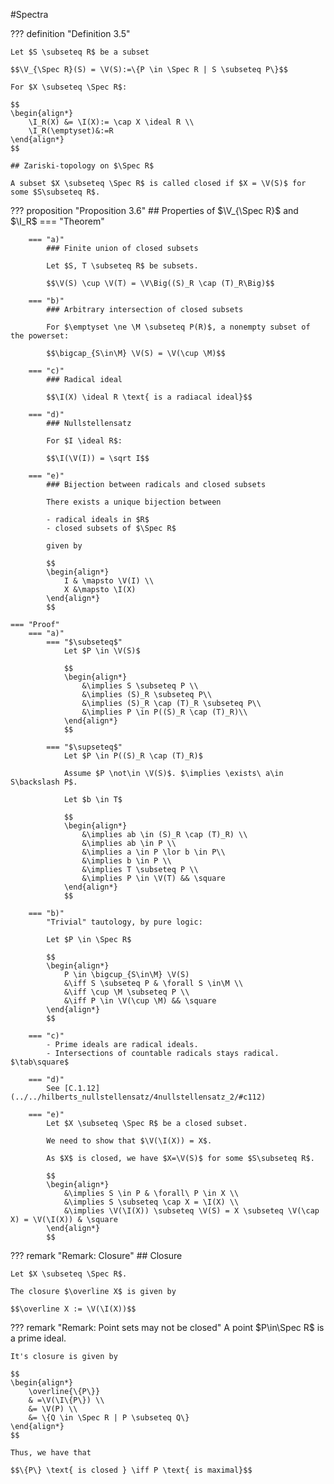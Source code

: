 #Spectra

??? definition "Definition 3.5"

	Let $S \subseteq R$ be a subset
	
	$$\V_{\Spec R}(S) = \V(S):=\{P \in \Spec R | S \subseteq P\}$$
	
	For $X \subseteq \Spec R$:
	
	$$
	\begin{align*}
		\I_R(X) &= \I(X):= \cap X \ideal R \\
		\I_R(\emptyset)&:=R
	\end{align*}
	$$
	
	## Zariski-topology on $\Spec R$
	
	A subset $X \subseteq \Spec R$ is called closed if $X = \V(S)$ for some $S\subseteq R$.
	

??? proposition "Proposition 3.6"
	## Properties of $\V_{\Spec R}$ and $\I_R$
	=== "Theorem"
		
		=== "a)"
			### Finite union of closed subsets
			
			Let $S, T \subseteq R$ be subsets.
			
			$$\V(S) \cup \V(T) = \V\Big((S)_R \cap (T)_R\Big)$$
			
		=== "b)"
			### Arbitrary intersection of closed subsets
			
			For $\emptyset \ne \M \subseteq P(R)$, a nonempty subset of the powerset:
			
			$$\bigcap_{S\in\M} \V(S) = \V(\cup \M)$$
			
		=== "c)"
			### Radical ideal
		
			$$\I(X) \ideal R \text{ is a radiacal ideal}$$

		=== "d)"
			### Nullstellensatz
			
			For $I \ideal R$:
			
			$$\I(\V(I)) = \sqrt I$$
			
		=== "e)"
			### Bijection between radicals and closed subsets
			
			There exists a unique bijection between
			
			- radical ideals in $R$
			- closed subsets of $\Spec R$

			given by
			
			$$
			\begin{align*}
				I & \mapsto \V(I) \\
				X &\mapsto \I(X)
			\end{align*}
			$$
			
	=== "Proof"
		=== "a)"
			=== "$\subseteq$"
				Let $P \in \V(S)$
				
				$$
				\begin{align*}
					&\implies S \subseteq P \\
					&\implies (S)_R \subseteq P\\
					&\implies (S)_R \cap (T)_R \subseteq P\\
					&\implies P \in P((S)_R \cap (T)_R)\\
				\end{align*}
				$$
			
			=== "$\supseteq$"
				Let $P \in P((S)_R \cap (T)_R)$
				
				Assume $P \not\in \V(S)$. $\implies \exists\ a\in S\backslash P$.
				
				Let $b \in T$
				
				$$
				\begin{align*}
					&\implies ab \in (S)_R \cap (T)_R) \\
					&\implies ab \in P \\
					&\implies a \in P \lor b \in P\\
					&\implies b \in P \\
					&\implies T \subseteq P \\
					&\implies P \in \V(T) && \square
				\end{align*}
				$$
		
		=== "b)"
			"Trivial" tautology, by pure logic:
			
			Let $P \in \Spec R$
			
			$$
			\begin{align*}
				P \in \bigcup_{S\in\M} \V(S)
				&\iff S \subseteq P & \forall S \in\M \\
				&\iff \cup \M \subseteq P \\
				&\iff P \in \V(\cup \M) && \square
			\end{align*}
			$$
			
		=== "c)"
			- Prime ideals are radical ideals.
			- Intersections of countable radicals stays radical. $\tab\square$
		
		=== "d)"
			See [C.1.12](../../hilberts_nullstellensatz/4nullstellensatz_2/#c112)
			
		=== "e)"
			Let $X \subseteq \Spec R$ be a closed subset.
			
			We need to show that $\V(\I(X)) = X$.
			
			As $X$ is closed, we have $X=\V(S)$ for some $S\subseteq R$.
			
			$$
			\begin{align*}
				&\implies S \in P & \forall\ P \in X \\
				&\implies S \subseteq \cap X = \I(X) \\
				&\implies \V(\I(X)) \subseteq \V(S) = X \subseteq \V(\cap X) = \V(\I(X)) & \square
			\end{align*}
			$$

		
???	remark "Remark: Closure"
	## Closure
	
	Let $X \subseteq \Spec R$.
	
	The closure $\overline X$ is given by
	
	$$\overline X := \V(\I(X))$$
	
	
???	remark "Remark: Point sets may not be closed"
	A point $P\in\Spec R$ is a prime ideal.
	
	It's closure is given by
	
	$$
	\begin{align*}
		\overline{\{P\}}
		& =\V(\I\{P\}) \\
		&= \V(P) \\
		&= \{Q \in \Spec R | P \subseteq Q\}
	\end{align*}
	$$
	
	Thus, we have that
	
	$$\{P\} \text{ is closed } \iff P \text{ is maximal}$$